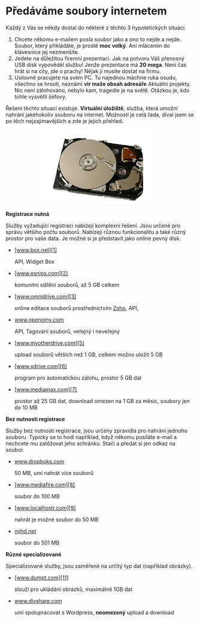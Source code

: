 <!--
title : Předáváme soubory internetem
author : Roman Ožana <ozana@omdesign.cz>
date : 1.3.2007 19:35:25
tags : software, weblbinky
-->

# Předáváme soubory internetem

Každý z Vás se někdy dostal do některé z těchto 3 hypotetických situací.

  1. Chcete někomu e-mailem posla soubor jako a ono to nejde a nejde. Soubor, který přikládáte, je prostě **moc velký**. Ani mlácením do klávesnice jej nezmenšíte.
  2. Jedete na důležitou firemní prezentaci. Jak na potvoru Váš přenosný USB disk vypověděl službu! Jenže prezentace má **20 mega**. Není čas hrát si na city, jde o prachy! Nějak ji musíte dostat na firmu.
  3. Usilovně pracujete na svém PC. Tu najednou máchne ruka osudu, všechno se hroutí, neznámí **vir maže obsah adresáře** Aktuální projekty. Nic není zálohováno, nebylo kam, tragedie je na světě. Otázkou je, kdo tohle vysvětlí šéfovy.

Řešení těchto situací existuje. **Virtuální úložiště**, služba, která umožní nahrání jakéhokoliv souboru na internet. Možností je celá řada, díval jsem se po těch nejzajímavějších a zde je jejich přehled.

<p style="TEXT-ALIGN: center">
  <img class="aligncenter" title="HDD" src="hdd.jpg" alt="HDD" />
</p>

**Registrace nutná**

Služby vyžadující registraci nabízejí komplexní řešení. Jsou určené pro správu většího počtu souborů. Nabízejí různou funkcionalitu a také různý prostor pro vaše data. Je možné si je představit jako online pevný disk.

  * [www.box.net][1]
  
    API, Widget Box
  * [www.esnips.com][2]
  
    komunitní sdílění souborů, až 5 GB celkem
  * [www.omnidrive.com][3]
  
    online editace souborů prostřednictvím [Zoho][4], API,
  * www.openomy.com
  
    API, Tagování souborů, veřejný i neveřejný
  * [www.myotherdrive.com][5]
  
    upload souborů větších než 1 GB, celkem možno uložit 5 GB
  * [www.xdrive.com][6]
  
    program pro automatickou zálohu, prostor 5 GB dat
  * [www.mediamax.com][7]
  
    prostor až 25 GB dat, download omezen na 1 GB za měsíc, soubory jen do 10 MB

**Bez nutnosti registrace**

Služby bez nutnosti registrace, jsou určeny zpravidla pro nahrání jednoho souboru. Typicky se to hodí například, když někomu posíláte e-mail a nechcete mu zatěžovat jeho schránku. Stačí a předat si jen odkaz na soubor.

  * www.dropboks.com
  
    50 MB, umí nahrát více souborů
  * [www.mediafire.com][8]
  
    soubor do 100 MB
  * [www.localhostr.com][9]
  
    nahrát je možné soubor do 50 MB
  * [mihd.net][10]
  
    soubor do 501 MB

**Různé specializované**

Specializované služby, jsou zaměřené na určitý typ dat (například obrázky).

  * [www.dumpt.com][11]
  
    slouží pro ukládání obrázků, maximálně 1GB dat
  * www.divshare.com
  
    umí spolupracovat s Wordpress, **neomezený** upload a download

 [1]: http://www.box.net
 [2]: http://www.esnips.com
 [3]: http://www.omnidrive.com
 [4]: http://www.zoho.com/ "Writer, Sheet, Show ... celá řada online kancelářského SW"
 [5]: http://www.myotherdrive.com
 [6]: http://www.xdrive.com
 [7]: http://www.mediamax.com
 [8]: http://www.mediafire.com
 [9]: http://www.localhostr.com
 [10]: http://mihd.net
 [11]: http://www.dumpt.com